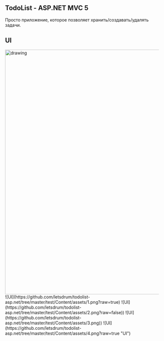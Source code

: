 ## TodoList - ASP.NET MVC 5

Просто приложение, которое позволяет хранить/создавать/удалять задачи.

## UI

<img src="https://github.com/letsdrum/todolist-asp.net/tree/master/test/Content/assets/1.png" alt="drawing" width="800"/>
![UI](https://github.com/letsdrum/todolist-asp.net/tree/master/test/Content/assets/1.png?raw=true)
![UI](https://github.com/letsdrum/todolist-asp.net/tree/master/test/Content/assets/2.png?raw=false))
![UI](https://github.com/letsdrum/todolist-asp.net/tree/master/test/Content/assets/3.png))
![UI](https://github.com/letsdrum/todolist-asp.net/tree/master/test/Content/assets/4.png?raw=true "UI")